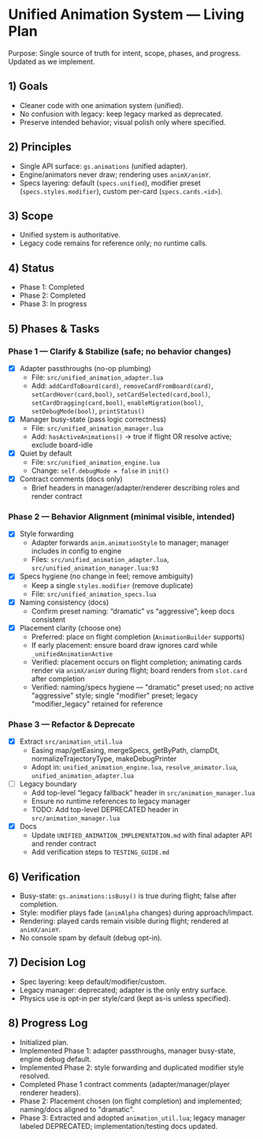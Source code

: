 # Unified Animation System — Living Plan

Purpose: Single source of truth for intent, scope, phases, and progress. Updated as we implement.

## 1) Goals
- Cleaner code with one animation system (unified).
- No confusion with legacy: keep legacy marked as deprecated.
- Preserve intended behavior; visual polish only where specified.

## 2) Principles
- Single API surface: `gs.animations` (unified adapter).
- Engine/animators never draw; rendering uses `animX/animY`.
- Specs layering: default (`specs.unified`), modifier preset (`specs.styles.modifier`), custom per-card (`specs.cards.<id>`).

## 3) Scope
- Unified system is authoritative.
- Legacy code remains for reference only; no runtime calls.

## 4) Status
- Phase 1: Completed
- Phase 2: Completed
- Phase 3: In progress

## 5) Phases & Tasks

### Phase 1 — Clarify & Stabilize (safe; no behavior changes)
- [x] Adapter passthroughs (no-op plumbing)
  - File: `src/unified_animation_adapter.lua`
  - Add: `addCardToBoard(card)`, `removeCardFromBoard(card)`, `setCardHover(card,bool)`, `setCardSelected(card,bool)`, `setCardDragging(card,bool)`, `enableMigration(bool)`, `setDebugMode(bool)`, `printStatus()`
- [x] Manager busy-state (pass logic correctness)
  - File: `src/unified_animation_manager.lua`
  - Add: `hasActiveAnimations()` → true if flight OR resolve active; exclude board-idle
- [x] Quiet by default
  - File: `src/unified_animation_engine.lua`
  - Change: `self.debugMode = false` in `init()`
- [x] Contract comments (docs only)
  - Brief headers in manager/adapter/renderer describing roles and render contract

### Phase 2 — Behavior Alignment (minimal visible, intended)
- [x] Style forwarding
  - Adapter forwards `anim.animationStyle` to manager; manager includes in config to engine
  - Files: `src/unified_animation_adapter.lua`, `src/unified_animation_manager.lua:93`
- [x] Specs hygiene (no change in feel; remove ambiguity)
  - Keep a single `styles.modifier` (remove duplicate)
  - File: `src/unified_animation_specs.lua`
- [x] Naming consistency (docs)
  - Confirm preset naming: “dramatic” vs “aggressive”; keep docs consistent
- [x] Placement clarity (choose one)
  - Preferred: place on flight completion (`AnimationBuilder` supports)
  - If early placement: ensure board draw ignores card while `_unifiedAnimationActive`
  - Verified: placement occurs on flight completion; animating cards render via `animX/animY` during flight; board renders from `slot.card` after completion
  - Verified: naming/specs hygiene — "dramatic" preset used; no active "aggressive" style; single "modifier" preset; legacy "modifier_legacy" retained for reference

### Phase 3 — Refactor & Deprecate
- [x] Extract `src/animation_util.lua`
  - Easing map/getEasing, mergeSpecs, getByPath, clampDt, normalizeTrajectoryType, makeDebugPrinter
  - Adopt in: `unified_animation_engine.lua`, `resolve_animator.lua`, `unified_animation_adapter.lua`
- [ ] Legacy boundary
  - Add top-level “legacy fallback” header in `src/animation_manager.lua`
  - Ensure no runtime references to legacy manager
  - TODO: Add top-level DEPRECATED header in `src/animation_manager.lua`
- [x] Docs
  - Update `UNIFIED_ANIMATION_IMPLEMENTATION.md` with final adapter API and render contract
  - Add verification steps to `TESTING_GUIDE.md`

## 6) Verification
- Busy-state: `gs.animations:isBusy()` is true during flight; false after completion.
- Style: modifier plays fade (`animAlpha` changes) during approach/impact.
- Rendering: played cards remain visible during flight; rendered at `animX/animY`.
- No console spam by default (debug opt-in).

## 7) Decision Log
- Spec layering: keep default/modifier/custom.
- Legacy manager: deprecated; adapter is the only entry surface.
- Physics use is opt-in per style/card (kept as-is unless specified).

## 8) Progress Log
- Initialized plan.
- Implemented Phase 1: adapter passthroughs, manager busy-state, engine debug default.
- Implemented Phase 2: style forwarding and duplicated modifier style resolved.
 - Completed Phase 1 contract comments (adapter/manager/player renderer headers).
 - Phase 2: Placement chosen (on flight completion) and implemented; naming/docs aligned to "dramatic".
 - Phase 3: Extracted and adopted `animation_util.lua`; legacy manager labeled DEPRECATED; implementation/testing docs updated.

